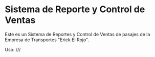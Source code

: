 Sistema de Reporte y Control de Ventas
======================================

Este es un Sistema de Reportes y Control de Ventas de pasajes de la Empresa de Transportes "Erick El Rojo".

Uso:
///
